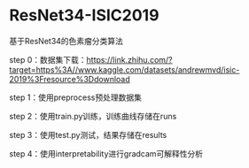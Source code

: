 # ResNet34-ISIC2019
基于ResNet34的色素瘤分类算法

step 0：数据集下载：https://link.zhihu.com/?target=https%3A//www.kaggle.com/datasets/andrewmvd/isic-2019%3Fresource%3Ddownload

step 1：使用preprocess预处理数据集

step 2：使用train.py训练，训练曲线存储在runs

step 3：使用test.py测试，结果存储在results

step 4：使用interpretability进行gradcam可解释性分析
